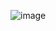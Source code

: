 
![image](https://user-images.githubusercontent.com/43417690/236355560-948c3172-5260-4ede-9056-021a4d593cdb.png)
